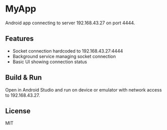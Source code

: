 # MyApp

Android app connecting to server 192.168.43.27 on port 4444.

## Features
- Socket connection hardcoded to 192.168.43.27:4444
- Background service managing socket connection
- Basic UI showing connection status

## Build & Run

Open in Android Studio and run on device or emulator with network access to 192.168.43.27.

## License

MIT
